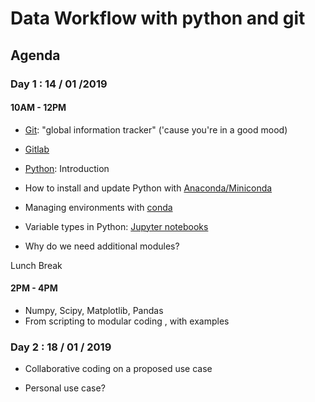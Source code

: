 # Data Workflow with python and git

## Agenda

### Day 1 : 14 / 01 /2019

#### 10AM - 12PM

  - [Git](https://git-scm.com/): "global information tracker" ('cause you're in a good mood)
  - [Gitlab](https://about.gitlab.com/)
  
  - [Python](https://www.python.org/): Introduction
  - How to install and update Python with [Anaconda/Miniconda](https://www.anaconda.com/)
  - Managing environments with [conda](https://conda.io/)
  - Variable types in Python: [Jupyter notebooks](notebooks)
  - Why do we need additional modules? 
  
Lunch Break

#### 2PM - 4PM
  
  - Numpy, Scipy, Matplotlib, Pandas
  - From scripting to modular coding , with examples
  
### Day 2 : 18 / 01 / 2019

  - Collaborative coding on a proposed use case

  - Personal use case?
  